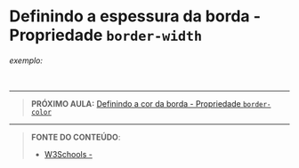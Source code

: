 # Definindo a espessura da borda - Propriedade `border-width`





###### exemplo:

``` css
```





***

> **PRÓXIMO AULA:** [Definindo a cor da borda - Propriedade `border-color`](../4.3-border-color)

***


> **FONTE DO CONTEÚDO**:
>
> - [W3Schools - ]()
